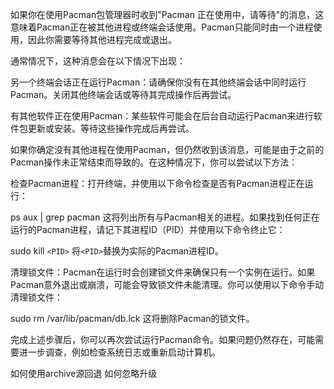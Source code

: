 

如果你在使用Pacman包管理器时收到"Pacman 正在使用中，请等待"的消息，这意味着Pacman正在被其他进程或终端会话使用。Pacman只能同时由一个进程使用，因此你需要等待其他进程完成或退出。

通常情况下，这种消息会在以下情况下出现：

另一个终端会话正在运行Pacman：请确保你没有在其他终端会话中同时运行Pacman。关闭其他终端会话或等待其完成操作后再尝试。

有其他软件正在使用Pacman：某些软件可能会在后台自动运行Pacman来进行软件包更新或安装。等待这些操作完成后再尝试。

如果你确定没有其他进程在使用Pacman，但仍然收到该消息，可能是由于之前的Pacman操作未正常结束而导致的。在这种情况下，你可以尝试以下方法：

检查Pacman进程：打开终端，并使用以下命令检查是否有Pacman进程正在运行：

ps aux | grep pacman
这将列出所有与Pacman相关的进程。如果找到任何正在运行的Pacman进程，请记下其进程ID（PID）并使用以下命令终止它：

sudo kill `<PID>`
将`<PID>`替换为实际的Pacman进程ID。

清理锁文件：Pacman在运行时会创建锁文件来确保只有一个实例在运行。如果Pacman意外退出或崩溃，可能会导致锁文件未能清理。你可以使用以下命令手动清理锁文件：

sudo rm /var/lib/pacman/db.lck
这将删除Pacman的锁文件。

完成上述步骤后，你可以再次尝试运行Pacman命令。如果问题仍然存在，可能需要进一步调查，例如检查系统日志或重新启动计算机。








如何使用archive源回退
如何忽略升级